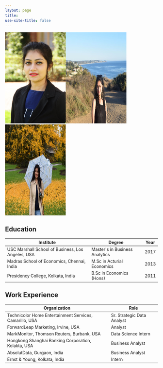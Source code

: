 ```yaml
---
layout: page
title: 
use-site-title: false
---
```



<img src="img/rini-pic.JPG"  width="200" height="300"><img src="img/profile-2.JPG"  width="200" height="300"><img src="img/profile-3.JPG"  width="200" height="300">

<a name="Education">Education</a>
----------

|Institute| Degree| Year|
|---------|-------|-----|
|USC Marshall  School  of  Business, Los Angeles, USA| Master's in Business Analytics| 2017|
|Madras  School  of  Economics,  Chennai,  India| M.Sc in Acturial Economics| 2013|
|Presidency  College,  Kolkata,  India| B.Sc in Economics (Hons)|2011|



<a name="Experience">Work Experience</a>
-----------------------------------

|Organization| Role|
|------------|------------------|
|Technicolor  Home  Entertainment  Services, Camarillo,  USA | Sr.  Strategic Data Analyst|
|ForwardLeap  Marketing, Irvine, USA | Analyst|
|MarkMonitor,  Thomson  Reuters, Burbank, USA | Data Science Intern|
|Hongkong  Shanghai  Banking  Corporation, Kolakta, USA| Business Analyst|
|AbsolutData, Gurgaon, India| Business Analyst|
|Ernst &  Young, Kolkata, India| Intern|



